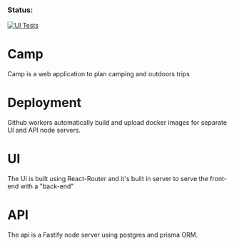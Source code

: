 ### Status:

[![UI Tests](https://github.com/dyns/camp/actions/workflows/test-ui.yaml/badge.svg?branch=main)](https://github.com/dyns/camp/actions/workflows/test-ui.yaml/badge.svg?branch=main)

# Camp

Camp is a web application to plan camping and outdoors trips

# Deployment

Github workers automatically build and upload docker images for separate UI and API node servers.

# UI

The UI is built using React-Router and it's built in server to serve the front-end with a "back-end"

# API

The api is a Fastify node server using postgres and prisma ORM.
